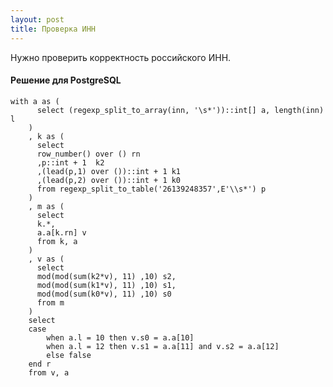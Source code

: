 ```yaml
---
layout: post
title: Проверка ИНН
---
```


Нужно проверить корректность российского ИНН.


#### Решение для PostgreSQL

	with a as (
		  select (regexp_split_to_array(inn, '\s*'))::int[] a, length(inn) l
		)
		, k as (
		  select 
		  row_number() over () rn
		  ,p::int + 1  k2
		  ,(lead(p,1) over ())::int + 1 k1
		  ,(lead(p,2) over ())::int + 1 k0
		  from regexp_split_to_table('26139248357',E'\\s*') p
		)
		, m as (
		  select 
		  k.*, 
		  a.a[k.rn] v
		  from k, a
		)
		, v as (
		  select 
		  mod(mod(sum(k2*v), 11) ,10) s2,
		  mod(mod(sum(k1*v), 11) ,10) s1,
		  mod(mod(sum(k0*v), 11) ,10) s0
		  from m
		)
		select
		case 
			when a.l = 10 then v.s0 = a.a[10]
			when a.l = 12 then v.s1 = a.a[11] and v.s2 = a.a[12]
			else false
		end r
		from v, a
